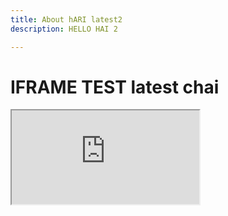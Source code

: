```yaml
---
title: About hARI latest2
description: HELLO HAI 2

---
```

<h1>IFRAME TEST latest chai</h1>

<iframe src="https://capture.navattic.com/3IYJ2FuugLcvASdaEwLM"></iframe>